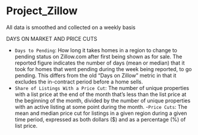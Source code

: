 # Project_Zillow

All data is smoothed and collected on a weekly basis

DAYS ON MARKET AND PRICE CUTS
- `Days to Pending`: How long it takes homes in a region to change to pending status on Zillow.com after first being shown as for sale. The reported figure indicates the number of days (mean or median) that it took for homes that went pending during the week being reported, to go pending. This differs from the old “Days on Zillow” metric in that it excludes the in-contract period before a home sells.
- `Share of Listings With a Price Cut`: The number of unique properties with a list price at the end of the month that’s less than the list price at the beginning of the month, divided by the number of unique properties with an active listing at some point during the month.
-`Price Cuts`: The mean and median price cut for listings in a given region during a given time period, expressed as both dollars ($) and as a percentage (%) of list price.
